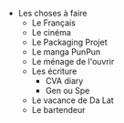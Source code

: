 - Les choses à faire
	- Le Français
	- Le cinéma
	- Le Packaging Projet
	- Le manga PunPun
	- Le ménage de l'ouvrir
	- Les écriture
		- CVA diary
		- Gen ou Spe
	- Le vacance de Da Lat
	- Le bartendeur